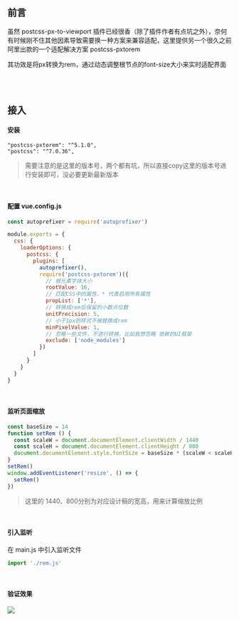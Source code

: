 ## 前言

虽然 postcss-px-to-viewport 插件已经很香（除了插件作者有点坑之外），奈何有时候刚不住其他因素导致需要换一种方案来兼容适配，这里提供另一个很久之前阿里出款的一个适配解决方案 postcss-pxtorem

其功效是将px转换为rem，通过动态调整根节点的font-size大小来实时适配界面

<br />

<br />

## 接入

#### 安装

```nginx
"postcss-pxtorem": "^5.1.0",
"postcss": "^7.0.36",
```

>需要注意的是这里的版本号，两个都有坑，所以直接copy这里的版本号进行安装即可，没必要更新最新版本

<br />

#### 配置 vue.config.js

```js
const autoprefixer = require('autoprefixer')

module.exports = {
  css: {
    loaderOptions: {
      postcss: {
        plugins: [
          autoprefixer(),
          require('postcss-pxtorem')({
            // 根元素字体大小
            rootValue: 16,
            // 匹配CSS中的属性，* 代表启用所有属性
            propList: ['*'],
            // 转换成rem后保留的小数点位数
            unitPrecision: 5,
            // 小于1px的样式不被替换成rem
            minPixelValue: 1,
            // 忽略一些文件，不进行转换，比如我想忽略 依赖的UI框架
            exclude: ['node_modules']
          })
        ]
      }
    }
  }
}
```

<br />

#### 监听页面缩放

```js
const baseSize = 14
function setRem () {
  const scaleW = document.documentElement.clientWidth / 1440
  const scaleH = document.documentElement.clientHeight / 800
  document.documentElement.style.fontSize = baseSize * (scaleW < scaleH ? scaleW : scaleH) + 'px'
}
setRem()
window.addEventListener('resize', () => {
  setRem()
})
```

> 这里的 1440、800分别为对应设计稿的宽高，用来计算缩放比例

<br />

#### 引入监听

在 main.js 中引入监听文件

```js
import './rem.js'
```

<br />

#### 验证效果

<img src="https://user-images.githubusercontent.com/31462942/186060353-13cfa437-930f-43c3-aed5-8c72cfa1e06d.png" style="float: left" />



